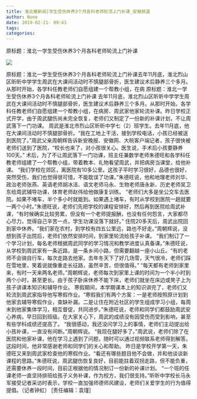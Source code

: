 ```yaml
---
title: 淮北暖新闻|学生受伤休养3个月各科老师轮流上门补课_安徽频道
author: None
date: 2019-02-21- 09:43
tags: 
categories: 
---
```

原标题：淮北一学生受伤休养3个月各科老师轮流上门补课
<!-- more -->
                
<img align="center" border="0" src="http://p2.ifengimg.com/a/2016/0810/204c433878d5cf9size1_w16_h16.png" />
                
            
原标题：淮北一学生受伤休养3个月各科老师轮流上门补课去年11月底，淮北烈山区昕昕中学学生周武在大课间活动时不慎腿部骨折，医生建议术后静养三个多月。从那时开始，各学科任教老师们自愿组建一个帮教小组，在病
原标题：淮北一学生受伤休养3个月各科老师轮流上门补课
去年11月底，淮北烈山区昕昕中学学生周武在大课间活动时不慎腿部骨折，医生建议术后静养三个多月。从那时开始，各学科任教老师们自愿组建一个帮教小组，在病房、周武家他家轮流补课。昨日学校正式开学，由于周武腿伤尚未完全恢复，老师们又制定了一份新的补课计划，不让周武落下一门功课。
周武是淮北市烈山区昕昕中学七（2）班学生。去年11月底，他在大课间活动时不慎腿部骨折。“我在工地上干活，接到学校电话，小孩已经被送到医院了。”周武父亲周朝辉告诉新安晚报、安徽网、大皖客户端记者，孩子很快被老师们送到了医院，“校长也来了，对小孩很关心。医生说，手术后小孩要静养100天。”
术后，为了不让周武落下一门功课，班主任兼数学老师朱德旺和各学科任教老师组建了一个帮教小组，带着教本、礼物看望周武，并把病房当课堂，给他补课。
“我们学校在郊区，离医院有10多公里。这孩子平时学习很好，品德也很好，突然受伤，我们也觉得很可惜，不能耽误了功课。”朱德旺说，他和地理老师刘华、政治老师张燕、英语老师胡冰洁、语文老师马永、生物老师唐永新、历史老师吴卫东给周武辅导功课，体育老师赵伟给他做康复训练。
“老师们大多是坐公交车去医院。如果不堵车，半个多小时就能到。如果遇上堵车，有时从学校到医院一趟就要一两个小时。”朱德旺说，老师们先把学校的课程安排好，然后再到医院给周武补课，“有时候确实比较劳累，但没有一个老师提报酬，也没有任何怨言，大家都尽心尽力，觉得自己辛苦一点，学生功课没落下就好。”
住院20多天后，周武出院回到家中休养。“我们家在农村，到学校有四五公里远，路也不好走。”周朝辉说，没想到孩子出院后，老师们依然安排时间，到家里轮流给孩子补课。
“我们制订了一个学习计划，每名老师根据周武同学的学习情况和教学进度认真备课。”朱德旺说，从学校到周武家有一条近路，是一条乡间小路，但需要翻越一座小山丘。“有的老师不会骑自行车，每次走路去他家。去年冬天下了好几场雪，天气很冷，老师们踩在雪地里，笑着说就像重走长征路，虽然辛苦，但很值得。”
“每天都有老师到家里来，有时一天来两名老师。”周朝辉说，老师每次到家里上课的时间为一个半小时到两个小时，甚至更长。由于孩子卧床休养不能下床，老师们就坐在床边或凳子上为孩子讲课本知识和辅导作业。
寒假期间，本学期课本上的知识讲完了，老师们又轮流到周武家指导他写寒假作业。“寒假我们有两个方案：一是老师按照原计划到他家去辅导寒假作业，查缺补漏。二是让住在附近社区的学生组成学习小组，每周末到他家集体学习，相互督促，共同进步。”朱德旺说，老师和同学们都鼓励周武安心养病，早日回到班级。在大家关心下，周武的成绩没有因受伤而受到影响，甚至有些学科成绩还提高了。
“我很感动，我还没问学习上的事情，老师们主动提出给小孩补课，一直没有间断。”周朝辉说。
“我现在腿好多了。”周武说，老师们除了在医院和他家补课，他在学习上遇到了问题，随时可以通过视频联系老师得到解答。这段时间，他非常感谢老师和同学们的关心和帮助。
昨日是学校开学第一天，朱德旺又来到周武家检查他的寒假作业。“看还有哪些题目他不会做，并和他谈谈新课程的思路。”朱德旺说，周武腿伤恢复良好，目前能拄着双拐走路，但不能负重，还需要休养一段时间，目前正根据他的情况制订一份新的补课计划。
“一个班的任课老师一直坚持排班给孩子义务补课，作为校方，我们很支持。”昕昕中学校长马永军接受记者采访时表示，学校一直加强师德师风建设，老师们关爱学生的行为值得提倡。（记者钟虹）
[责任编辑：袁瑾]
            
